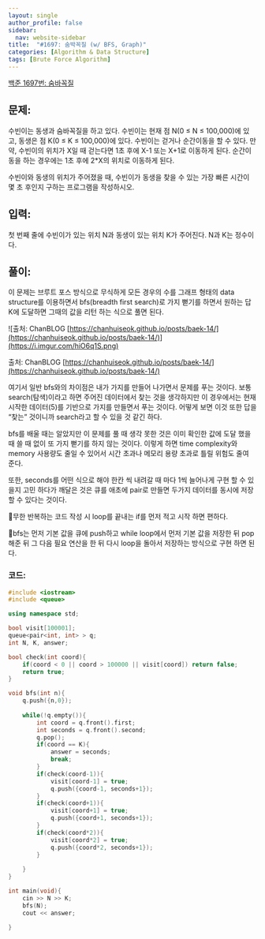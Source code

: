 ```yaml
---
layout: single
author_profile: false
sidebar:
  nav: website-sidebar
title:  "#1697: 숨박꼭질 (w/ BFS, Graph)"
categories: [Algorithm & Data Structure]
tags: [Brute Force Algorithm]
---
```


[백준 1697번: 숨바꼭질](https://www.acmicpc.net/problem/1697)

## 문제:

수빈이는 동생과 숨바꼭질을 하고 있다. 수빈이는 현재 점 N(0 ≤ N ≤ 100,000)에 있고, 동생은 점 K(0 ≤ K ≤ 100,000)에 있다. 수빈이는 걷거나 순간이동을 할 수 있다. 만약, 수빈이의 위치가 X일 때 걷는다면 1초 후에 X-1 또는 X+1로 이동하게 된다. 순간이동을 하는 경우에는 1초 후에 2*X의 위치로 이동하게 된다.

수빈이와 동생의 위치가 주어졌을 때, 수빈이가 동생을 찾을 수 있는 가장 빠른 시간이 몇 초 후인지 구하는 프로그램을 작성하시오.

## 입력:

첫 번째 줄에 수빈이가 있는 위치 N과 동생이 있는 위치 K가 주어진다. N과 K는 정수이다.

## 풀이:

이 문제는 브루트 포스 방식으로 무식하게 모든 경우의 수를 그래프 형태의 data structure를 이용하면서 bfs(breadth first search)로 가지 뻗기를 하면서 원하는 답 K에 도달하면 그때의 값을 리턴 하는 식으로 풀면 된다.

![출처: ChanBLOG [https://chanhuiseok.github.io/posts/baek-14/](https://chanhuiseok.github.io/posts/baek-14/)](https://i.imgur.com/hiO6q1S.png)

출처: ChanBLOG [https://chanhuiseok.github.io/posts/baek-14/](https://chanhuiseok.github.io/posts/baek-14/)

여기서 일반 bfs와의 차이점은 내가 가지를 만들어 나가면서 문제를 푸는 것이다. 보통 search(탐색)이라고 하면 주어진 데이터에서 찾는 것을 생각하지만 이 경우에서는 현재 시작한 데이터(5)를 기반으로 가지를 만들면서 푸는 것이다. 어떻게 보면 이것 또한 답을 “찾는” 것이니까 search라고 할 수 있을 것 같긴 하다.

bfs를 배울 때는 알았지만 이 문제를 풀 때 생각 못한 것은 이미 확인한 값에 도달 했을 때 쓸 때 없이 또 가지 뻗기를 하지 않는 것이다. 이렇게 하면 time complexity와 memory 사용량도 줄일 수 있어서 시간 초과나 메모리 용량 초과로 틀릴 위험도 줄여 준다.

또한, seconds를 어떤 식으로 해야 한칸 씩 내려갈 때 마다 1씩 늘어나게 구현 할 수 있을지 고민 하다가 깨달은 것은 큐를 애초에 pair로 만들면 두가지 데이터를 동시에 저장 할 수 있다는 것이다.

🔎무한 반복하는 코드 작성 시 loop를 끝내는 if를 먼저 적고 시작 하면 편하다.

🔎bfs는 먼저 기본 값을 큐에 push하고 while loop에서 먼저 기본 값을 저장한 뒤 pop해준 뒤 그 다음 필요 연산을 한 뒤 다시 loop을 돌아서 저장하는 방식으로 구현 하면 된다.

### 코드:

```cpp
#include <iostream>
#include <queue>

using namespace std;

bool visit[100001];
queue<pair<int, int> > q;
int N, K, answer;

bool check(int coord){
	if(coord < 0 || coord > 100000 || visit[coord]) return false;
	return true;
}

void bfs(int n){
	q.push({n,0});
	
	while(!q.empty()){
		int coord = q.front().first;
		int seconds = q.front().second;
		q.pop();
		if(coord == K){
			answer = seconds;
			break;
		}
		if(check(coord-1)){
			visit[coord-1] = true;
			q.push({coord-1, seconds+1});
		}
		if(check(coord+1)){
			visit[coord+1] = true;
			q.push({coord+1, seconds+1});
		}
		if(check(coord*2)){
			visit[coord*2] = true;
			q.push({coord*2, seconds+1});			
		}
		
	}
}

int main(void){
	cin >> N >> K;
	bfs(N);
	cout << answer;
	
}
```
